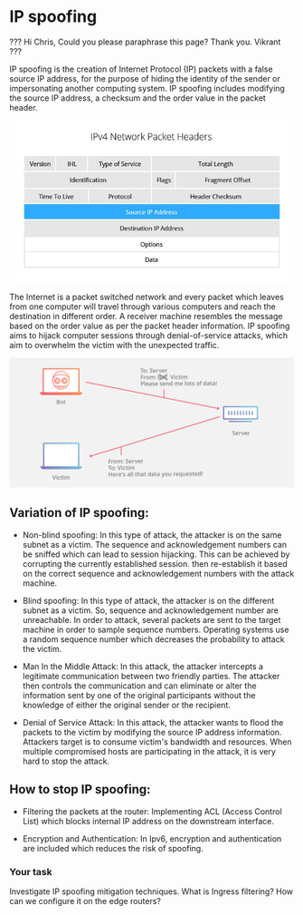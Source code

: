 # IP spoofing

???
Hi Chris, Could you please paraphrase this page? 
Thank you. 
Vikrant   
???


IP spoofing is the creation of Internet Protocol (IP)
packets with a false source IP address, for the purpose
of hiding the identity of the sender or impersonating
another computing system. IP spoofing includes modifying the source IP address, a checksum and the order value in the packet header.

![GitHub Logo](./images/ip-spoofing.jpg)
<!--- (source: https://www.incapsula.com/ddos/ip-spoofing.html) -->

The Internet is a packet switched network and every packet which leaves from one computer will travel through various computers and reach the destination in different order. A receiver machine resembles the message based on the order value as per the packet header information. IP spoofing aims to hijack computer sessions through denial-of-service attacks, which aim to overwhelm the victim with the unexpected traffic.


![GitHub Logo](./images/ip-spoofing.png)
<!--- (source: https://www.cloudflare.com/learning/ddos/glossary/ip-spoofing/) -->

## Variation of IP spoofing:

* Non-blind spoofing: In this type of attack, the attacker is on the same subnet as a victim. The sequence and acknowledgement numbers can be sniffed which can lead to session hijacking. This can be achieved by corrupting the currently established session. then re-establish it based on the correct sequence and acknowledgement numbers with the attack machine.

* Blind spoofing: In this type of attack, the attacker is on the different subnet as a victim. So, sequence and acknowledgement number are unreachable. In order to attack, several packets are sent to the target machine in order to sample sequence numbers. Operating systems use a random sequence number which decreases the probability to attack the victim.  

* Man In the Middle Attack: In this attack, the attacker intercepts a legitimate communication between two friendly parties. The attacker then controls the communication and can eliminate or alter the information sent by one of the original participants without the knowledge of either the original sender or the recipient.

* Denial of Service Attack: In this attack, the attacker wants to flood the packets to the victim by modifying the source IP address information. Attackers target is to consume victim's bandwidth and resources. When multiple compromised hosts are participating in the attack, it is very hard to stop the attack.

## How to stop IP spoofing:

* Filtering the packets at the router: Implementing ACL (Access Control List) which blocks internal IP address on the downstream interface.

* Encryption and Authentication: In Ipv6, encryption and authentication are included which reduces the risk of spoofing.

### Your task
Investigate IP spoofing mitigation techniques. What is Ingress filtering? How can we configure it on the edge routers?